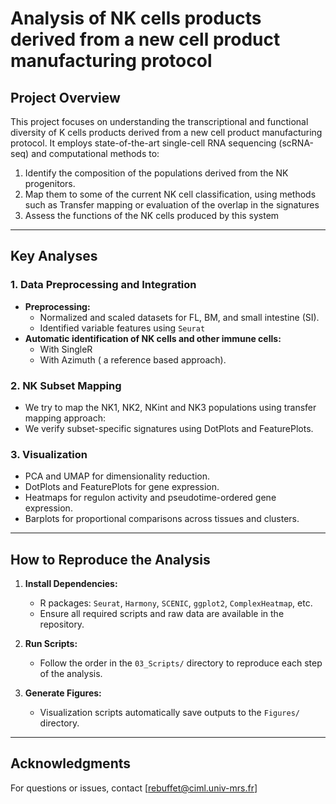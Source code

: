 # Analysis of NK cells products derived from a new cell product manufacturing protocol

## Project Overview

This project focuses on understanding the transcriptional and functional diversity of K cells products derived from a new cell product manufacturing protocol. It employs state-of-the-art single-cell RNA sequencing (scRNA-seq) and computational methods to:

1. Identify the composition of the populations derived from the NK progenitors.
2. Map them to some of the current NK cell classification, using methods such as Transfer mapping or evaluation of the overlap in the signatures
3. Assess the functions of the NK cells produced by this system


---

## Key Analyses

### 1. **Data Preprocessing and Integration**
- **Preprocessing:**
  - Normalized and scaled datasets for FL, BM, and small intestine (SI).
  - Identified variable features using `Seurat`
- **Automatic identification of NK cells and other immune cells:**
  - With SingleR
  - With Azimuth ( a reference based approach).

### 2. **NK Subset Mapping**
- We try to map the NK1, NK2, NKint and NK3 populations using transfer mapping approach:
- We verify subset-specific signatures using DotPlots and FeaturePlots.


### 3. **Visualization**
- PCA and UMAP for dimensionality reduction.
- DotPlots and FeaturePlots for gene expression.
- Heatmaps for regulon activity and pseudotime-ordered gene expression.
- Barplots for proportional comparisons across tissues and clusters.

---

## How to Reproduce the Analysis

1. **Install Dependencies:**
   - R packages: `Seurat`, `Harmony`, `SCENIC`, `ggplot2`, `ComplexHeatmap`, etc.
   - Ensure all required scripts and raw data are available in the repository.

2. **Run Scripts:**
   - Follow the order in the `03_Scripts/` directory to reproduce each step of the analysis.

3. **Generate Figures:**
   - Visualization scripts automatically save outputs to the `Figures/` directory.

---

## Acknowledgments

For questions or issues, contact [rebuffet@ciml.univ-mrs.fr]



